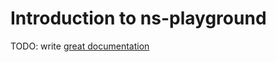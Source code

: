 # Introduction to ns-playground

TODO: write [great documentation](http://jacobian.org/writing/what-to-write/)
